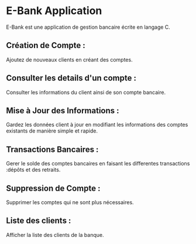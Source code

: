 # E-Bank Application
E-Bank est une application de gestion bancaire écrite en langage C.


## Création de Compte :
Ajoutez  de nouveaux clients en créant des comptes. 

## Consulter les details d'un compte :
Consulter les informations du client ainsi de son compte bancaire.

## Mise à Jour des Informations :
Gardez les données client à jour en modifiant les informations des comptes existants de manière simple et rapide.

## Transactions Bancaires :
Gerer le solde des comptes bancaires en faisant les differentes transactions :dépôts et des retraits.

## Suppression de Compte :
Supprimer les comptes qui ne sont plus nécessaires.

## Liste des clients :
Afficher la liste des clients de la banque.



